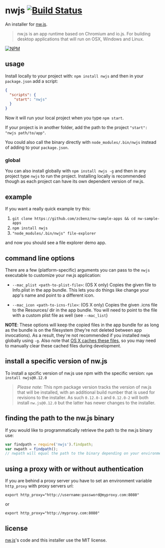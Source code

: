 # nwjs [![Build Status](http://img.shields.io/travis/nwjs/npm-installer.svg)](https://travis-ci.org/nwjs/npm-installer)

An installer for [nw.js](https://github.com/nwjs/nw.js).

> nw.js is an app runtime based on Chromium and io.js. For building desktop applications that will run on OSX, Windows and Linux.

[![NPM](https://nodei.co/npm/nwjs.png?downloads=true)](https://nodei.co/npm/nwjs/)

## usage
Install locally to your project with: `npm install nwjs` and then in your `package.json` add a script:

```json
{
  "scripts": {
    "start": "nwjs"
  }
}
```

Now it will run your local project when you type `npm start`.

If your project is in another folder, add the path to the project `"start": "nwjs path/to/app"`.

You could also call the binary directly with `node_modules/.bin/nwjs` instead of adding to your `package.json`.

### global
You can also install globally with `npm install nwjs -g` and then in any project type `nwjs` to run the project. Installing locally is recommended though as each project can have its own dependent version of nw.js.

## example
If you want a really quick example try this:

1. `git clone https://github.com/zcbenz/nw-sample-apps && cd nw-sample-apps`
2. `npm install nwjs`
3. `"node_modules/.bin/nwjs" file-explorer`

and now you should see a file explorer demo app.

## command line options
There are a few (platform-specific) arguments you can pass to the `nwjs` executable to
customize your nw.js application:

* `--mac_plist <path-to-plist-file>`: (OS X only) Copies the given file to Info.plist in the app
  bundle. This lets you do things like change your app's name and point to a different icon.

* `--mac_icon <path-to-icns-file>`: (OS X only) Copies the given .icns file to the Resources/ dir
  in the app bundle. You will need to point to the file with a custom plist file as well (see
  `--mac_list`)

**NOTE**: These options will keep the copied files in the app bundle for as long as the bundle is
on the filesystem (they're not deleted between app invocations). As a result, they're not
recommended if you installed nwjs globally using `-g`.  Also note that
[OS X caches these files](http://proteo.me.uk/2011/08/mac-application-bundle-caching/),
so you may need to manually clear these cached files during development.

## install a specific version of nw.js

To install a spcific version of nw.js use npm with the specific version: `npm install nwjs@0.12.0`

> *Please note:* This npm package version tracks the version of nw.js that will be installed, with an additional build number that is used for revisions to the installer. As such `0.12.0-1` and `0.12.0-2` will both install `nw.js@0.12.0` but the latter has newer changes to the installer.

## finding the path to the nw.js binary

If you would like to programmatically retrieve the path to the nw.js binary use:

``` js
var findpath = require('nwjs').findpath;
var nwpath = findpath();
// nwpath will equal the path to the binary depending on your environment
```

## using a proxy with or without authentication

If you are behind a proxy server you have to set an environment variable ```http_proxy``` with proxy servers url:

```
export http_proxy="http://username:password@myproxy.com:8080"
```

or

```
export http_proxy="http://myproxy.com:8080"
```

## license
[nw.js](https://github.com/rogerwang/nw.js)'s code and this installer use the MIT license.
